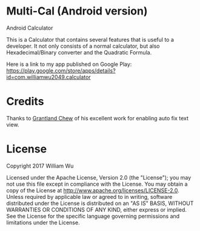 # Multi-Cal (Android version)
Android Calculator

This is a Calculator that contains several features that is useful to a developer.
It not only consists of a normal calculator, but also Hexadecimal/Binary converter and the Quadratic Formula.

Here is a link to my app published on Google Play:
https://play.google.com/store/apps/details?id=com.williamwu2049.calculator

# Credits
Thanks to [Grantland Chew](https://github.com/grantland/android-autofittextview) of his excellent work for enabling auto fix text view.

# License
Copyright 2017 William Wu

Licensed under the Apache License, Version 2.0 (the "License");
you may not use this file except in compliance with the License.
You may obtain a copy of the License at http://www.apache.org/licenses/LICENSE-2.0.
Unless required by applicable law or agreed to in writing, software
distributed under the License is distributed on an "AS IS" BASIS,
WITHOUT WARRANTIES OR CONDITIONS OF ANY KIND, either express or implied.
See the License for the specific language governing permissions and
limitations under the License.
